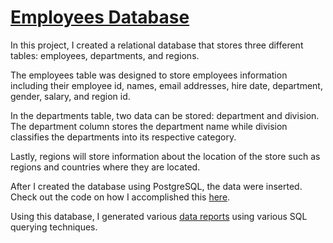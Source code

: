 # [Employees Database](https://github.com/christinepugay/employee_database)

In this project, I created a relational database that stores three different tables: employees, departments, and regions.

The employees table was designed to store employees information including their employee id, names, email addresses, hire date, department, gender, salary, and region id. 

In the departments table, two data can be stored: department and division. The department column stores the department name while division classifies the departments into its respective category.

Lastly, regions will store information about the location of the store such as regions and countries where they are located. 

After I created the database using PostgreSQL, the data were inserted. Check out the code on how I accomplished this [here](https://github.com/christinepugay/employee_database/blob/main/database_create.sql). 

Using this database, I generated various [data reports](https://github.com/christinepugay/employee_database/blob/main/EmployeeDB_queries.sql) using various SQL querying techniques.   
